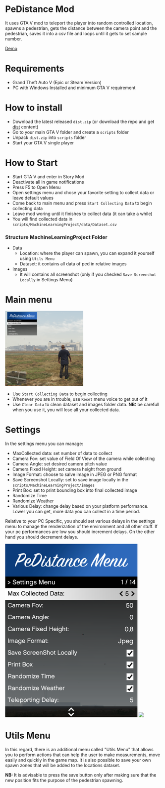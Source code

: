 # PeDistance Mod
It uses GTA V mod to teleport the player into random controlled location, spawns a pedestrian, gets the distance between the camera point and the pedestrian, saves it into a csv file and loops until it gets to set sample number.

[Demo](https://youtu.be/QHK2PYEUhGo)

# Requirements

* Grand Theft Auto V (Epic or Steam Version)
* PC with Windows Installed and minimum GTA V requirement


# How to install
- Download the latest released ```dist.zip``` (or download the repo and get [dist](dist) content)
- Go to your main GTA V folder and create a ```scripts``` folder
- Unpack ```dist.zip``` into ```scripts``` folder
- Start your GTA V single player

# How to Start

* Start GTA V and enter in Story Mod
* Deactivate all in game notifications
* Press F5 to Open Menu
* Open settings menu and chose your favorite setting to collect data or leave default values
* Come back to main menu and press ```Start Collecting Data``` to begin collecting data
* Leave mod woring until it finishes to collect data (it can take a while)
* You will find collected data in  ```scripts/MachineLearningProject/data/Dataset.csv```

### Structure MachineLearningProject Folder
- Data 
    - Location: where the player can spawn, you can expand it yourself using ```Utils Menu```
	- Dataset: it contains all data of ped in relative images
- Images
	- It will contains all screenshot (only if you checked ```Save Screenshot Locally``` in Settings Menu)

# Main menu

<img src="data/Assets/MainMenu.png" width="50%">

- Use ```Start Collecting Data``` to begin collecting
- Whenever you are in trouble, use ```Reset``` menu voice to get out of it
- Use ```Clear Data``` to clean dataset and images folder data. **NB:** be carefull when you use it, you will lose all your collected data.
# Settings

In the settings menu you can manage:

- MaxCollected data: set number of data to collect
- Camera Fov: set value of Field Of View of the camera while collecting
- Camera Angle: set desired camera pitch value
- Camera Fixed Height: set camera height from ground
- Image Format: choose to salve image in JPEG or PNG format
- Save Screenshot Locally: set to save image locally in the  ```scripts/MachineLearningProject/images```
- Print Box: set to print bounding box into final collected image
- Randomize Time
- Randomize Weather
- Various Delay: change delay based on your platform performance. Lower you can get, more data you can collect in a time period.

Relative to your PC Specific, you should set various delays in the settings menu to manage the renderization of the environment and all other stuff.
If your pc performances are low you should increment delays. 
On the other hand you should decrement delays.

<img src="data/Assets/SettingsMenu.png">

<img src="data/Assets/GTAmod_high.gif">

# Utils Menu
In this regard, there is an additional menu called "Utils Menu" that allows you to perform actions that can help the user to make measurements, move easily and quickly in the game map. It is also possible to save your own spawn zones that will be added to the locations dataset.

**NB:** It is advisable to press the save button only after making sure that the new position fits the purpose of the pedestrian spawning.


